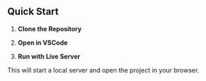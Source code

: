 ## Quick Start

1. **Clone the Repository**

2. **Open in VSCode**

3. **Run with Live Server**

This will start a local server and open the project in your browser.

